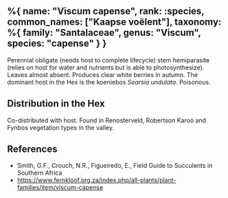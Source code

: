 %{
    name: "Viscum capense",
    rank: :species,
    common_names: ["Kaapse voëlent"],
    taxonomy: %{
        family: "Santalaceae",
        genus: "Viscum",
        species: "capense"
    }
}
---

Perennial obligate (needs host to complete lifecycle) stem hemiparasite (relies on host for water and nutrients but is able to photosynthesize). Leaves almost absent. Produces clear white berries in autumn. The dominant host in the Hex is the koeniebos *Searsia undulata*. Poisonous.

<!-- read more -->

## Distribution in the Hex

Co-distributed with host. Found in Renosterveld, Robertson Karoo and Fynbos vegetation types in the valley.

## References

* Smith, G.F., Crouch, N.R., Figueiredo, E., Field Guide to Succulents in Southern Africa
* https://www.fernkloof.org.za/index.php/all-plants/plant-families/item/viscum-capense